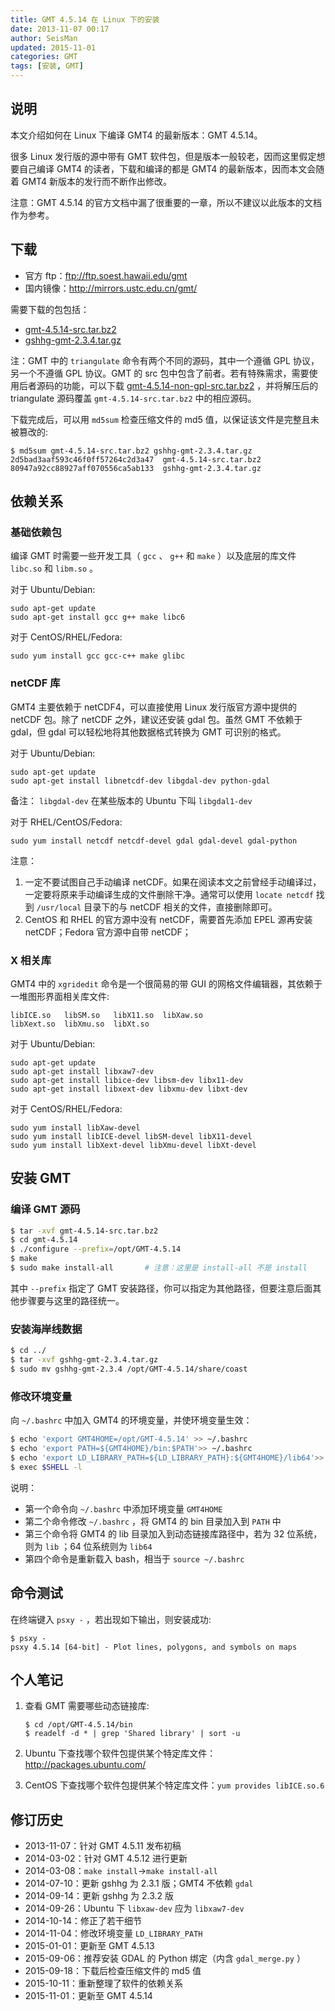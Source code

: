 ```yaml
---
title: GMT 4.5.14 在 Linux 下的安装
date: 2013-11-07 00:17
author: SeisMan
updated: 2015-11-01
categories: GMT
tags: [安装, GMT]
---
```


## 说明

本文介绍如何在 Linux 下编译 GMT4 的最新版本：GMT 4.5.14。

很多 Linux 发行版的源中带有 GMT 软件包，但是版本一般较老，因而这里假定想要自己编译 GMT4 的读者，下载和编译的都是 GMT4 的最新版本，因而本文会随着 GMT4 新版本的发行而不断作出修改。

注意：GMT 4.5.14 的官方文档中漏了很重要的一章，所以不建议以此版本的文档作为参考。

<!--more-->

## 下载

- 官方 ftp：<ftp://ftp.soest.hawaii.edu/gmt>
- 国内镜像：<http://mirrors.ustc.edu.cn/gmt/>


需要下载的包包括：

- [gmt-4.5.14-src.tar.bz2](http://mirrors.ustc.edu.cn/gmt/gmt-4.5.14-src.tar.bz2)
- [gshhg-gmt-2.3.4.tar.gz](http://mirrors.ustc.edu.cn/gmt/gshhg-gmt-2.3.5.tar.gz)

注：GMT 中的 `triangulate` 命令有两个不同的源码，其中一个遵循 GPL 协议，另一个不遵循 GPL 协议。GMT 的 src 包中包含了前者。若有特殊需求，需要使用后者源码的功能，可以下载 [gmt-4.5.14-non-gpl-src.tar.bz2](http://mirrors.ustc.edu.cn/gmt/gmt-4.5.14-non-gpl-src.tar.bz2)
，并将解压后的 triangulate 源码覆盖 `gmt-4.5.14-src.tar.bz2` 中的相应源码。

下载完成后，可以用 `md5sum` 检查压缩文件的 md5 值，以保证该文件是完整且未被篡改的:

    $ md5sum gmt-4.5.14-src.tar.bz2 gshhg-gmt-2.3.4.tar.gz
    2d5bad3aaf593c46f0ff57264c2d3a47  gmt-4.5.14-src.tar.bz2
    80947a92cc88927aff070556ca5ab133  gshhg-gmt-2.3.4.tar.gz

## 依赖关系

### 基础依赖包

编译 GMT 时需要一些开发工具（ `gcc` 、 `g++` 和 `make` ）以及底层的库文件 `libc.so` 和 `libm.so` 。

对于 Ubuntu/Debian:

    sudo apt-get update
    sudo apt-get install gcc g++ make libc6

对于 CentOS/RHEL/Fedora:

    sudo yum install gcc gcc-c++ make glibc

### netCDF 库

GMT4 主要依赖于 netCDF4，可以直接使用 Linux 发行版官方源中提供的 netCDF 包。除了 netCDF 之外，建议还安装 gdal 包。虽然 GMT 不依赖于 gdal，但 gdal 可以轻松地将其他数据格式转换为 GMT 可识别的格式。

对于 Ubuntu/Debian:

    sudo apt-get update
    sudo apt-get install libnetcdf-dev libgdal-dev python-gdal

备注： `libgdal-dev` 在某些版本的 Ubuntu 下叫 `libgdal1-dev`

对于 RHEL/CentOS/Fedora:

    sudo yum install netcdf netcdf-devel gdal gdal-devel gdal-python

注意：

1.  一定不要试图自己手动编译 netCDF。如果在阅读本文之前曾经手动编译过，一定要将原来手动编译生成的文件删除干净。通常可以使用 `locate netcdf` 找到 `/usr/local` 目录下的与 netCDF 相关的文件，直接删除即可。
2.  CentOS 和 RHEL 的官方源中没有 netCDF，需要首先添加 EPEL 源再安装 netCDF；Fedora 官方源中自带 netCDF；

### X 相关库

GMT4 中的 `xgridedit` 命令是一个很简易的带 GUI 的网格文件编辑器，其依赖于一堆图形界面相关库文件:

    libICE.so   libSM.so   libX11.so  libXaw.so
    libXext.so  libXmu.so  libXt.so

对于 Ubuntu/Debian:

    sudo apt-get update
    sudo apt-get install libxaw7-dev
    sudo apt-get install libice-dev libsm-dev libx11-dev
    sudo apt-get install libxext-dev libxmu-dev libxt-dev

对于 CentOS/RHEL/Fedora:

    sudo yum install libXaw-devel
    sudo yum install libICE-devel libSM-devel libX11-devel
    sudo yum install libXext-devel libXmu-devel libXt-devel

## 安装 GMT

### 编译 GMT 源码

``` bash
$ tar -xvf gmt-4.5.14-src.tar.bz2
$ cd gmt-4.5.14
$ ./configure --prefix=/opt/GMT-4.5.14
$ make
$ sudo make install-all       # 注意：这里是 install-all 不是 install
```

其中 `--prefix` 指定了 GMT 安装路径，你可以指定为其他路径，但要注意后面其他步骤要与这里的路径统一。

### 安装海岸线数据

``` bash
$ cd ../
$ tar -xvf gshhg-gmt-2.3.4.tar.gz
$ sudo mv gshhg-gmt-2.3.4 /opt/GMT-4.5.14/share/coast
```

### 修改环境变量

向 `~/.bashrc` 中加入 GMT4 的环境变量，并使环境变量生效：

``` bash
$ echo 'export GMT4HOME=/opt/GMT-4.5.14' >> ~/.bashrc
$ echo 'export PATH=${GMT4HOME}/bin:$PATH'>> ~/.bashrc
$ echo 'export LD_LIBRARY_PATH=${LD_LIBRARY_PATH}:${GMT4HOME}/lib64'>> ~/.bashrc
$ exec $SHELL -l
```

说明：

-   第一个命令向 `~/.bashrc` 中添加环境变量 `GMT4HOME`
-   第二个命令修改 `~/.bashrc` ，将 GMT4 的 bin 目录加入到 `PATH` 中
-   第三个命令将 GMT4 的 lib 目录加入到动态链接库路径中，若为 32 位系统，则为 `lib` ；64 位系统则为 `lib64`
-   第四个命令是重新载入 bash，相当于 `source ~/.bashrc`

## 命令测试

在终端键入 `psxy -` ，若出现如下输出，则安装成功:

    $ psxy -
    psxy 4.5.14 [64-bit] - Plot lines, polygons, and symbols on maps

## 个人笔记

1.  查看 GMT 需要哪些动态链接库:

        $ cd /opt/GMT-4.5.14/bin
        $ readelf -d * | grep 'Shared library' | sort -u

2.  Ubuntu 下查找哪个软件包提供某个特定库文件： <http://packages.ubuntu.com/>
3.  CentOS 下查找哪个软件包提供某个特定库文件：`yum provides libICE.so.6`

## 修订历史

-   2013-11-07：针对 GMT 4.5.11 发布初稿
-   2014-03-02：针对 GMT 4.5.12 进行更新
-   2014-03-08：`make install`->`make install-all`
-   2014-07-10：更新 gshhg 为 2.3.1 版；GMT4 不依赖 `gdal`
-   2014-09-14：更新 gshhg 为 2.3.2 版
-   2014-09-26：Ubuntu 下 `libxaw-dev` 应为 `libxaw7-dev`
-   2014-10-14：修正了若干细节
-   2014-11-04：修改环境变量 `LD_LIBRARY_PATH`
-   2015-01-01：更新至 GMT 4.5.13
-   2015-09-06：推荐安装 GDAL 的 Python 绑定（内含 `gdal_merge.py` ）
-   2015-09-18：下载后检查压缩文件的 md5 值
-   2015-10-11：重新整理了软件的依赖关系
-   2015-11-01：更新至 GMT 4.5.14
